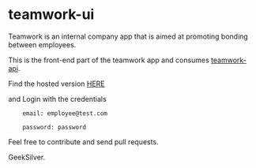 # teamwork-ui
Teamwork is an internal company app that is aimed at promoting bonding between employees.

This is the front-end part of the teamwork app and consumes [teamwork-api](https://teamwork-rest-api.herokuapp.com/teamwork/v1/api-docs/).

Find the hosted version [HERE](https://teamwork-ui.herokuapp.com)

and Login with the credentials

        email: employee@test.com
        
        password: password
        
Feel free to contribute and send pull requests.

GeekSilver.

